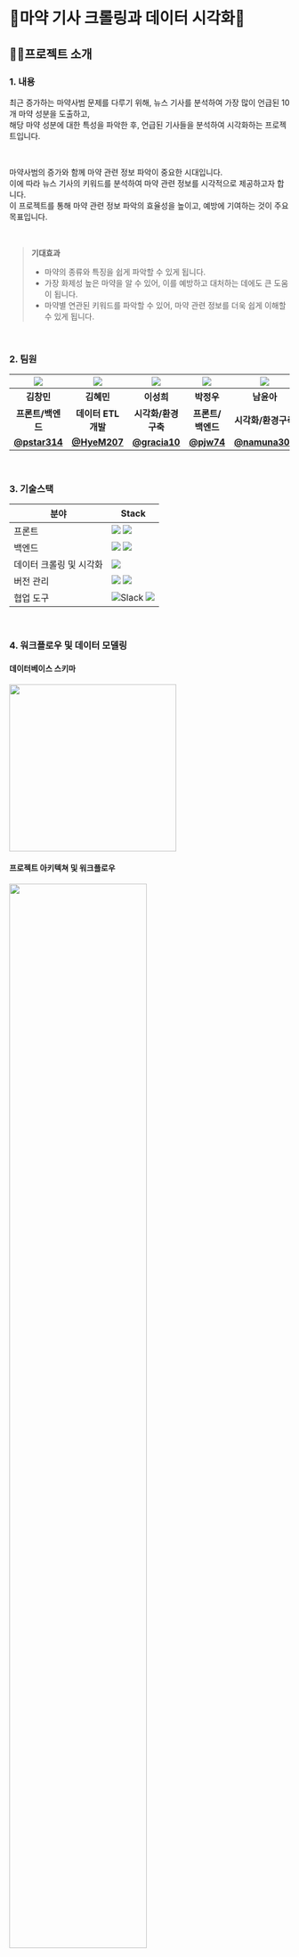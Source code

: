 # 💉마약 기사 크롤링과 데이터 시각화📰

## :technologist:프로젝트 소개 
### 1. 내용
 최근 증가하는 마약사범 문제를 다루기 위해, 뉴스 기사를 분석하여 가장 많이 언급된 10개 마약 성분을 도출하고,   
해당 마약 성분에 대한 특성을 파악한 후, 언급된 기사들을 분석하여 시각화하는 프로젝트입니다.  

<br> 

 마약사범의 증가와 함께 마약 관련 정보 파악이 중요한 시대입니다.  
이에 따라 뉴스 기사의 키워드를 분석하여 마약 관련 정보를 시각적으로 제공하고자 합니다.   
이 프로젝트를 통해 마약 관련 정보 파악의 효율성을 높이고, 예방에 기여하는 것이 주요 목표입니다.  

<br> 

> __기대효과__
> - 마약의 종류와 특징을 쉽게 파악할 수 있게 됩니다. 
> - 가장 화제성 높은 마약을 알 수 있어, 이를 예방하고 대처하는 데에도 큰 도움이 됩니다.
> - 마약별 연관된 키워드를 파악할 수 있어, 마약 관련 정보를 더욱 쉽게 이해할 수 있게 됩니다.


<br> 

### 2. 팀원
|                                                                  ![](https://ca.slack-edge.com/T04T8V1DKG9-U05209406F7-4c684b0ccd91-512)                                                                   |                                                                    ![](https://ca.slack-edge.com/T04T8V1DKG9-U0522MUCQ58-fb5e28d1fdb8-512)                                                                    |                                                                       ![](https://ca.slack-edge.com/T04T8V1DKG9-U052H9VPSUR-ef4dd2a09f8d-512)                                                                        |                                                                   ![](https://ca.slack-edge.com/T04T8V1DKG9-U0522J1CSUS-38dee3162b48-512)                                                                    |                                                                       ![](https://ca.slack-edge.com/T04T8V1DKG9-U05227DJ2CB-967cd36757ce-512)
| :---------------------------------------------------------------------------------------------------------------------------------------------------------------------------: | :---------------------------------------------------------------------------------------------------------------------------------------------------------------------------------: | :-----------------------------------------------------------------------------------------------------------------------------------------------------------------------------: | :-----------------------------------------------------------------------------------------------------------------------------------------------------------------------: | :-------------------------------------------------------------------------------------------------------------------------------------------------------------------------------:
|                                                            **김창민**                                                                                  |                                                                                   **김혜민**                                                                                    |                                                                                  **이성희**                                                                                  |                                                                               **박정우**                                                                                |                                                                                 **남윤아**
|                                                                            **프론트/백엔드**                                                                            |                                                                            **데이터 ETL 개발**                                                                            |                                                                          **시각화/환경구축**                                                                          |                                                                          **프론트/백엔드**                                                                          |                                                                         **시각화/환경구축**                                                                          |
|                                                                            **[@pstar314](https://github.com/pstar314)**                                                                            |                                                                            **[@HyeM207](https://github.com/HyeM207)**                                                                            |                                                                           **[@gracia10](https://github.com/gracia10)**                                                                          |                                                                          **[@pjw74](https://github.com/pjw74)**                                                                          |                                                                         **[@namuna309](https://github.com/namuna309)**                                                                          |



<br> 

### 3. 기술스택

| 분야        | Stack  |
| --------------- | ------------------------------------------------------------------------------------------------------------------------------------------------------------------------------------------------------------------------------------------------------------------------------------------------------------------------------------------------------------------------------------------------------------------------------------------------ |
| 프론트 | <img src="https://img.shields.io/badge/html-F05132?style=flat&logo=html5&logoColor=black">  <img src="https://img.shields.io/badge/css-61DAFB?style=flat&logo=css3&logoColor=black"> |
| 백엔드 |<img src="https://img.shields.io/badge/django-092E20?style=flat&logo=django&logoColor=white"/>  <img src="https://img.shields.io/badge/sqlite-003B57?style=flat&logo=sqlite&logoColor=white"/> |
| 데이터 크롤링 및 시각화 | <img src="https://img.shields.io/badge/python-3776AB?style=flat&logo=python&logoColor=white"> |
| 버전 관리 | <img src="https://img.shields.io/badge/git-F05032?style=fflat&logo=git&logoColor=black">  <img src="https://img.shields.io/badge/github-181717?style=flat&logo=github&logoColor=white">  |
| 협업 도구 |  <img alt="Slack" src ="https://img.shields.io/badge/Slack-4A154B.svg?&style=flat&logo=github&logoColor=white"/>     <img src="https://img.shields.io/badge/github-181717?style=flat&logo=github&logoColor=white">

<br> 

### 4. 워크플로우 및 데이터 모델링
#### 데이터베이스 스키마
<img src="https://user-images.githubusercontent.com/131341085/237012454-f30ea1a0-85af-4b1b-9357-01d1307e60f0.png" width="300" height="300">

#### 프로젝트 아키텍쳐 및 워크플로우
<img src="https://user-images.githubusercontent.com/131341085/237011578-b4d2446b-5e45-4693-a4ce-74f880d5f959.png" width="70%" height="70%">

<br> 

### 5. 시연

![example](https://user-images.githubusercontent.com/70009161/237039158-cc59bc3d-8279-4a30-a777-c2a83674274d.gif)

<br> 
      
## 🏃‍♂프로젝트 구현
- 공공데이터 [마약류 약물 및 오남용 정보 API](https://www.data.go.kr/data/15058963/openapi.do)를 호출하여 약물 정보를 적재한다.
- 다음 검색창에 '마약' 키워드로 검색하여 조선일보, 연합뉴스, KBS 언론사의 전일 뉴스 기사를 크롤링한다.
- 기사 본문을 분석하여 가장 많이 언급된 10개의 마약류 약물을 도출해 pie chart로 시각화 한다.
- 마약류 약물별로 해당 약물이 언급된 기사 본문을 분석하여 word cloud로 시각화 한다.  
- 마약류 약물 목록 페이지와 상세 페이지를 구현하여 관련 차트와 연결한다.

<br> 

## :memo:참고사항
- 프로젝트 실행 방법
  1. 프로젝트 checkout
  2. 루트 경로(drugsiore/) 에서 shell 실행후 가상환경 생성
      ```
      python -m venv venv
      source venv/bin/activate
      ``` 
  3. 패키지 다운로드
      ```
      pip install -r requirements.txt
      ```
  4. 테이블 생성
      ```
      python manage.py makemigrations
      python manage.py migrate
      ```
  5. 마약 뉴스 크롤러 실행
      ```
      # article, words 초기화 후 적재
      python manage.py crawldata
      ```
  6. 서버 실행
      ```
      python manage.py runserver
      ```
